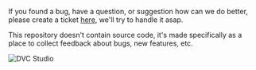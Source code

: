 If you found a bug, have a question, or suggestion how can we do better, please
create a ticket [here](https://github.com/iterative/studio-support/issues),
we'll try to handle it asap.

This repository doesn't contain source code, it's made specifically as a place
to collect feedback about bugs, new features, etc.

![DVC Studio](https://raw.githubusercontent.com/iterative/static/main/img/studio-transparent-github-readme.png)
